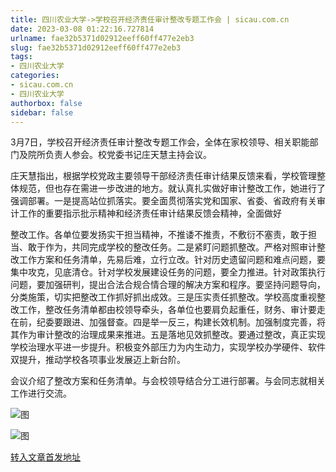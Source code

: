 ```yaml
---
title: 四川农业大学->学校召开经济责任审计整改专题工作会 | sicau.com.cn
date: 2023-03-08 01:22:16.727814
urlname: fae32b5371d02912eeff60ff477e2eb3
slug: fae32b5371d02912eeff60ff477e2eb3
tags: 
- 四川农业大学
categories:
- sicau.com.cn
- 四川农业大学
authorbox: false
sidebar: false
---
```

3月7日，学校召开经济责任审计整改专题工作会，全体在家校领导、相关职能部门及院所负责人参会。校党委书记庄天慧主持会议。

庄天慧指出，根据学校党政主要领导干部经济责任审计结果反馈来看，学校管理整体规范，但也存在需进一步改进的地方。就认真扎实做好审计整改工作，她进行了强调部署。一是提高站位抓落实。要全面贯彻落实党和国家、省委、省政府有关审计工作的重要指示批示精神和经济责任审计结果反馈会精神，全面做好
<!--more-->
整改工作。各单位要发扬实干担当精神，不推诿不推责，不敷衍不塞责，敢于担当、敢于作为，共同完成学校的整改任务。二是紧盯问题抓整改。严格对照审计整改工作方案和任务清单，先易后难，立行立改。针对历史遗留问题和难点问题，要集中攻克，见底清仓。针对学校发展建设任务的问题，要全力推进。针对政策执行问题，要加强研判，提出合法合规合情合理的解决方案和程序。要坚持问题导向，分类施策，切实把整改工作抓好抓出成效。三是压实责任抓整改。学校高度重视整改工作，整改任务清单都由校领导牵头，各单位也要肩负起重任，财务、审计要走在前，纪委要跟进、加强督查。四是举一反三，构建长效机制。加强制度完善，将其作为审计整改的治理成果来推进。五是落地见效抓整改。要通过整改，真正实现学校治理水平进一步提升。积极变外部压力为内生动力，实现学校办学硬件、软件双提升，推动学校各项事业发展迈上新台阶。

会议介绍了整改方案和任务清单。与会校领导结合分工进行部署。与会同志就相关工作进行交流。

![图](https://news.sicau.edu.cn/__local/8/DB/D9/68C964CD45485C7CACDA0CADE51_4075D3F2_3C328.jpg)

![图](https://news.sicau.edu.cn/__local/8/DE/EB/B7EC0783E204BE16A3BB851D583_8E1BA8D4_48804.jpg)

[转入文章首发地址](https://news.sicau.edu.cn/info/1135/71259.htm)